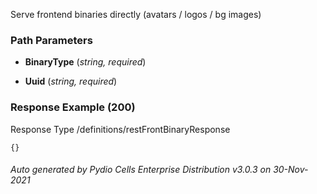 






 
Serve frontend binaries directly (avatars / logos / bg images)  


### Path Parameters

 - **BinaryType** (_string, required_) 

 - **Uuid** (_string, required_) 




### Response Example (200)
Response Type /definitions/restFrontBinaryResponse

```
{}
```




###### Auto generated by Pydio Cells Enterprise Distribution v3.0.3 on 30-Nov-2021
